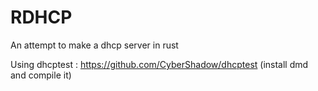 # RDHCP

An attempt to make a dhcp server in rust

Using dhcptest : https://github.com/CyberShadow/dhcptest (install dmd and compile it)
